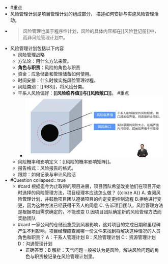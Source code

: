 - #重点
- 风险管理计划是项目管理计划的组成部分， 描述如何安排与实施风险管理活动。
- > 风险管理也属于程序性计划，风险的具体内容都在[[风险登记册]]中，而非风险管理计划中。
- 风险管理计划包括以下内容
	- 风险管理战略
	- 方法论：用什么方法来管。
	- **角色与职责**：风险的角色与职责
	- 资金：应急储备和管理储备如何使用。
	- 时间安排：什么时候实施风险管理过程。
	- 风险类别：[[RBS]]，将风险分类。
	- 干系人风险偏好：**[[风险临界值]]与[[风险敞口]]**。 #重点
		- ![image.png](../assets/image_1747894657189_0.png)
	- 风险概率和影响定义：[[风险的概率影响矩阵]]。
	- 报告格式：风险报告的格式。
	- 跟踪：如何记录与审计风险活
- #Question
  collapsed:: true
	- #card 根据迄今为止取得的项目进展，项目团队希望改变他们在项目开始时选择的风险管理方法，项目经理本应该怎么做？ {{cloze A}}
	  A. 查阅风险管理计划，并鼓励项目团队遵循项目的约定变更控制流程
	  B.拒绝进行变更，因为这种方法已经获得干系人的同意
	  C. 告诉项目团队，风险管理方法是根据项目需求确定的，不能改变
	  D.因项目团队确定新的风险管理方法而奖励团队
	- #card 一家公司的仓储设施受到风暴影响，这对项目的完成日期和里程碑产生不利影响。项目经理应查阅哪一份文件来找到将解决这种情况的人员角色和职责？
	  A：干系人管理计划
	  B：风险管理计划
	  C：资源管理计划
	  D：沟通管理计划
		- 正确答案：B
		  解析：天气问题一般被认为是风险，解决风险问题的角色与职责被记录在风险管理计划里。